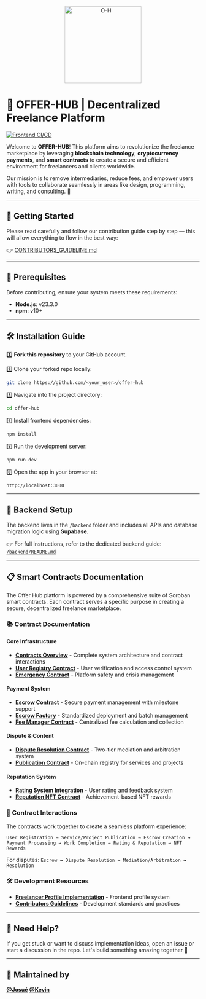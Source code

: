 <div align="center">
  <img src="https://github.com/user-attachments/assets/7799a3c4-ccec-42fc-80d0-226309b8169b" alt="O-H" width="200">
</div>

# 🌟 OFFER-HUB | Decentralized Freelance Platform

[![Frontend CI/CD](https://github.com/OFFER-HUB/offer-hub/workflows/Frontend%20CI%20CD/badge.svg)](https://github.com/OFFER-HUB/offer-hub/actions/workflows/frontend-ci.yml)

Welcome to **OFFER-HUB**! This platform aims to revolutionize the freelance marketplace by leveraging **blockchain technology**, **cryptocurrency payments**, and **smart contracts** to create a secure and efficient environment for freelancers and clients worldwide.

Our mission is to remove intermediaries, reduce fees, and empower users with tools to collaborate seamlessly in areas like design, programming, writing, and consulting. 🚀

---

## 📘 Getting Started

Please read carefully and follow our contribution guide step by step — this will allow everything to flow in the best way:

👉 [CONTRIBUTORS\_GUIDELINE.md](https://github.com/OFFER-HUB/offer-hub/blob/main/docs/CONTRIBUTORS_GUIDELINE.md)

---

## 🚀 Prerequisites

Before contributing, ensure your system meets these requirements:

* **Node.js**: v23.3.0
* **npm**: v10+

---

## 🛠 Installation Guide

1️⃣ **Fork this repository** to your GitHub account.

2️⃣ Clone your forked repo locally:

```bash
git clone https://github.com/<your_user>/offer-hub
```

3️⃣ Navigate into the project directory:

```bash
cd offer-hub
```

4️⃣ Install frontend dependencies:

```bash
npm install
```

5️⃣ Run the development server:

```bash
npm run dev
```

6️⃣ Open the app in your browser at:

```
http://localhost:3000
```

---

## 🧩 Backend Setup

The backend lives in the `/backend` folder and includes all APIs and database migration logic using **Supabase**.

👉 For full instructions, refer to the dedicated backend guide:
[`/backend/README.md`](./backend/README.md)

---

## 📋 Smart Contracts Documentation

The Offer Hub platform is powered by a comprehensive suite of Soroban smart contracts. Each contract serves a specific purpose in creating a secure, decentralized freelance marketplace.

### 📚 Contract Documentation

#### Core Infrastructure
- **[Contracts Overview](./docs/CONTRACTS_OVERVIEW.md)** - Complete system architecture and contract interactions
- **[User Registry Contract](./docs/USER_REGISTRY_CONTRACT.md)** - User verification and access control system
- **[Emergency Contract](./docs/EMERGENCY_CONTRACT.md)** - Platform safety and crisis management

#### Payment System
- **[Escrow Contract](./docs/ESCROW_CONTRACT.md)** - Secure payment management with milestone support
- **[Escrow Factory](./docs/ESCROW_FACTORY.md)** - Standardized deployment and batch management
- **[Fee Manager Contract](./docs/FEE_MANAGER_CONTRACT.md)** - Centralized fee calculation and collection

#### Dispute & Content
- **[Dispute Resolution Contract](./docs/DISPUTE_CONTRACT.md)** - Two-tier mediation and arbitration system
- **[Publication Contract](./docs/PUBLICATION_CONTRACT.md)** - On-chain registry for services and projects

#### Reputation System
- **[Rating System Integration](./docs/RATING_SYSTEM_INTEGRATION.md)** - User rating and feedback system
- **[Reputation NFT Contract](./docs/REPUTATION_NFT_CONTRACT.md)** - Achievement-based NFT rewards

### 🔗 Contract Interactions

The contracts work together to create a seamless platform experience:

```
User Registration → Service/Project Publication → Escrow Creation → 
Payment Processing → Work Completion → Rating & Reputation → NFT Rewards
```

For disputes: `Escrow → Dispute Resolution → Mediation/Arbitration → Resolution`

### 🛠 Development Resources

- **[Freelancer Profile Implementation](./docs/FREELANCER_PROFILE_IMPLEMENTATION.md)** - Frontend profile system
- **[Contributors Guidelines](./docs/CONTRIBUTORS_GUIDELINE.md)** - Development standards and practices

---

## 💬 Need Help?

If you get stuck or want to discuss implementation ideas, open an issue or start a discussion in the repo. Let's build something amazing together 💫

---

## 🧠 Maintained by

**[@Josué](https://github.com/Josue1908)** 
**[@Kevin](https://github.com/KevinMB0220)** 
